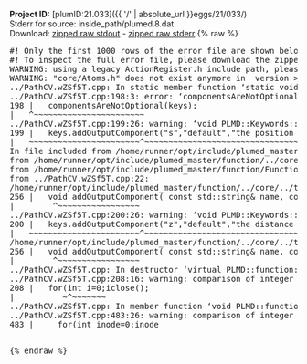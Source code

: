 **Project ID:** [plumID:21.033]({{ '/' | absolute_url }}eggs/21/033/)  
Stderr for source:  inside_path/plumed.8.dat   
Download: [zipped raw stdout](plumed.8.dat.plumed_master.stdout.txt.zip) - [zipped raw stderr](plumed.8.dat.plumed_master.stderr.txt.zip) 
{% raw %}
<pre>
#! Only the first 1000 rows of the error file are shown below
#! To inspect the full error file, please download the zipped raw stderr file above
WARNING: using a legacy ActionRegister.h include path, please use <<#include "core/ActionRegister.h">>
WARNING: "core/Atoms.h" does not exist anymore in  version >=2.10, you should change your code.
../PathCV.wZSf5T.cpp: In static member function ‘static void PLMD::function::PathCV::registerKeywords(PLMD::Keywords&)’:
../PathCV.wZSf5T.cpp:198:3: error: ‘componentsAreNotOptional’ was not declared in this scope
198 |   componentsAreNotOptional(keys);
|   ^~~~~~~~~~~~~~~~~~~~~~~~
../PathCV.wZSf5T.cpp:199:26: warning: ‘void PLMD::Keywords::addOutputComponent(const std::string&, const std::string&, const std::string&)’ is deprecated: Use addOutputComponent with four argument and specify valid types for value from scalar/vector/matrix/grid [-Wdeprecated-declarations]
199 |   keys.addOutputComponent("s","default","the position on the path");
|   ~~~~~~~~~~~~~~~~~~~~~~~^~~~~~~~~~~~~~~~~~~~~~~~~~~~~~~~~~~~~~~~~~
In file included from /home/runner/opt/include/plumed_master/function/../core/Action.h:27,
from /home/runner/opt/include/plumed_master/function/../core/ActionWithValue.h:25,
from /home/runner/opt/include/plumed_master/function/Function.h:25,
from ../PathCV.wZSf5T.cpp:22:
/home/runner/opt/include/plumed_master/function/../core/../tools/Keywords.h:256:8: note: declared here
256 |   void addOutputComponent( const std::string& name, const std::string& key, const std::string& descr );
|        ^~~~~~~~~~~~~~~~~~
../PathCV.wZSf5T.cpp:200:26: warning: ‘void PLMD::Keywords::addOutputComponent(const std::string&, const std::string&, const std::string&)’ is deprecated: Use addOutputComponent with four argument and specify valid types for value from scalar/vector/matrix/grid [-Wdeprecated-declarations]
200 |   keys.addOutputComponent("z","default","the distance from the path");
|   ~~~~~~~~~~~~~~~~~~~~~~~^~~~~~~~~~~~~~~~~~~~~~~~~~~~~~~~~~~~~~~~~~~~
/home/runner/opt/include/plumed_master/function/../core/../tools/Keywords.h:256:8: note: declared here
256 |   void addOutputComponent( const std::string& name, const std::string& key, const std::string& descr );
|        ^~~~~~~~~~~~~~~~~~
../PathCV.wZSf5T.cpp: In destructor ‘virtual PLMD::function::PathCV::~PathCV()’:
../PathCV.wZSf5T.cpp:208:16: warning: comparison of integer expressions of different signedness: ‘int’ and ‘unsigned int’ [-Wsign-compare]
208 |   for(int i=0;i<mw_n_;++i){
|               ~^~~~~~
../PathCV.wZSf5T.cpp: In constructor ‘PLMD::function::PathCV::PathCV(const PLMD::ActionOptions&)’:
../PathCV.wZSf5T.cpp:236:16: warning: comparison of integer expressions of different signedness: ‘int’ and ‘unsigned int’ [-Wsign-compare]
236 |   for(int i=0;i<mw_n_;++i){
|               ~^~~~~~
../PathCV.wZSf5T.cpp:259:11: warning: comparison of integer expressions of different signedness: ‘int’ and ‘unsigned int’ [-Wsign-compare]
259 |       if(i==mw_id_) ifiles[i]->close();
|          ~^~~~~~~~
../PathCV.wZSf5T.cpp: In member function ‘void PLMD::function::PathCV::generatePath()’:
../PathCV.wZSf5T.cpp:483:26: warning: comparison of integer expressions of different signedness: ‘int’ and ‘unsigned int’ [-Wsign-compare]
483 |     for(int inode=0;inode<nnodes;inode++){
|                     ~~~~~^~~~~~~
../PathCV.wZSf5T.cpp: In member function ‘void PLMD::function::PathCV::readMultipleWalkers()’:
../PathCV.wZSf5T.cpp:941:16: warning: comparison of integer expressions of different signedness: ‘int’ and ‘unsigned int’ [-Wsign-compare]
941 |   for(int i=0;i<mw_n_;++i){
|               ~^~~~~~
../PathCV.wZSf5T.cpp:942:9: warning: comparison of integer expressions of different signedness: ‘int’ and ‘unsigned int’ [-Wsign-compare]
942 |     if(i==mw_id_) continue;
|        ~^~~~~~~~
../PathCV.wZSf5T.cpp:957:5: error: invalid use of incomplete type ‘class PLMD::Communicator’
957 |     comm.Barrier();
|     ^~~~
In file included from /home/runner/opt/include/plumed_master/function/../core/../tools/OFile.h:25,
from /home/runner/opt/include/plumed_master/function/../core/../tools/Log.h:25,
from /home/runner/opt/include/plumed_master/function/../core/Action.h:30:
/home/runner/opt/include/plumed_master/function/../core/../tools/FileBase.h:29:7: note: forward declaration of ‘class PLMD::Communicator’
29 | class Communicator;
|       ^~~~~~~~~~~~
../PathCV.wZSf5T.cpp:958:5: error: invalid use of incomplete type ‘class PLMD::Communicator’
958 |     multi_sim_comm.Barrier();
|     ^~~~~~~~~~~~~~
/home/runner/opt/include/plumed_master/function/../core/../tools/FileBase.h:29:7: note: forward declaration of ‘class PLMD::Communicator’
29 | class Communicator;
|       ^~~~~~~~~~~~
terminate called after throwing an instance of 'PLMD::Plumed::ExceptionError'
what():
(core/PlumedMain.cpp:1499) void PLMD::PlumedMain::load(const std::string&)
An error happened while executing command env PLUMED_ROOT='/home/runner/opt/lib/plumed_master' PLUMED_VERSION='2.11.0-dev' PLUMED_HTMLDIR='/home/runner/opt/share/doc/plumed_master' PLUMED_INCLUDEDIR='/home/runner/opt/include' PLUMED_PROGRAM_NAME='plumed_master' PLUMED_IS_INSTALLED='yes' "/home/runner/opt/lib/plumed_master"/scripts/mklib.sh -n -o ./../PathCV.2.11.0-dev.so ../PathCV.cpp

[fv-az1947-39:10245] *** Process received signal ***
[fv-az1947-39:10245] Signal: Aborted (6)
[fv-az1947-39:10245] Signal code:  (-6)
[fv-az1947-39:10245] [ 0] /lib/x86_64-linux-gnu/libc.so.6(+0x45330)[0x7fe629045330]
[fv-az1947-39:10245] [ 1] /lib/x86_64-linux-gnu/libc.so.6(pthread_kill+0x11c)[0x7fe62909eb2c]
[fv-az1947-39:10245] [ 2] /lib/x86_64-linux-gnu/libc.so.6(gsignal+0x1e)[0x7fe62904527e]
[fv-az1947-39:10245] [ 3] /lib/x86_64-linux-gnu/libc.so.6(abort+0xdf)[0x7fe6290288ff]
[fv-az1947-39:10245] [ 4] /lib/x86_64-linux-gnu/libstdc++.so.6(+0xa5ff5)[0x7fe6294a5ff5]
[fv-az1947-39:10245] [ 5] /lib/x86_64-linux-gnu/libstdc++.so.6(+0xbb0da)[0x7fe6294bb0da]
[fv-az1947-39:10245] [ 6] /lib/x86_64-linux-gnu/libstdc++.so.6(_ZSt10unexpectedv+0x0)[0x7fe6294a5a55]
[fv-az1947-39:10245] [ 7] /lib/x86_64-linux-gnu/libstdc++.so.6(+0xa5a6f)[0x7fe6294a5a6f]
[fv-az1947-39:10245] [ 8] plumed_master(+0x146dd)[0x555e552596dd]
[fv-az1947-39:10245] [ 9] /lib/x86_64-linux-gnu/libc.so.6(+0x2a1ca)[0x7fe62902a1ca]
[fv-az1947-39:10245] [10] /lib/x86_64-linux-gnu/libc.so.6(__libc_start_main+0x8b)[0x7fe62902a28b]
[fv-az1947-39:10245] [11] plumed_master(+0x15365)[0x555e5525a365]
[fv-az1947-39:10245] *** End of error message ***
</pre>
{% endraw %}
